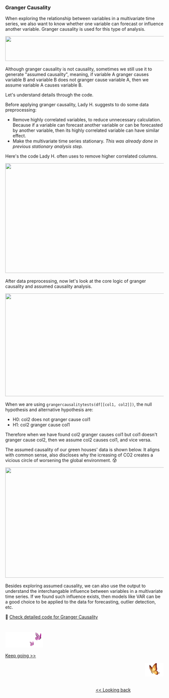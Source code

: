 ### Granger Causality

When exploring the relationship between variables in a multivariate time series, we also want to know whether one variable can forecast or influence another variable. Granger causality is used for this type of analysis.

<p align="left">
<img src="https://github.com/lady-h-world/My_Garden/blob/main/images/Garden_Totem_images/notes/granger_causality_not_causality.png" width="766" height="79" />
</p>

Although granger causality is not causality, sometimes we still use it to generate "assumed causality", meaning, if variable A granger causes variable B and variable B does not granger cause variable A, then we assume variable A causes variable B.

Let's understand details through the code. 

Before applying granger causality, Lady H. suggests to do some data preprocessing:
* Remove highly correlated variables, to reduce unnecessary calculation. Because if a variable can forecast another variable or can be forecasted by another variable, then its highly correlated variable can have similar effect.
* Make the multivariate time series stationary. <i>This was already done in previous stationary analysis step.</i>

Here's the code Lady H. often uses to remove higher correlated columns.
<p align="left">
<img src="https://github.com/lady-h-world/My_Garden/blob/main/images/Garden_Totem_images/data_exploration/gc_rm_high_corr.png" width="989" height="349" />
</p>

After data preprocessing, now let's look at the core logic of granger causality and assumed causality analysis.

<p align="left">
<img src="https://github.com/lady-h-world/My_Garden/blob/main/images/Garden_Totem_images/data_exploration/assumed_causality_code.png" width="738" height="327" />
</p>

When we are using `grangercausalitytests(df[[col1, col2]])`, the null hypothesis and alternative hypothesis are:
* H0: col2 does not granger cause col1
* H1: col2 granger cause col1

Therefore when we have found col2 granger causes col1 but col1 doesn't granger cause col2, then we assume col2 causes col1, and vice versa.

The assumed causality of our green houses' data is shown below. It aligns with common sense, also discloses why the icreasing of CO2 creates a vicious circle of worsening the global environment. 😰

<p align="left">
<img src="https://github.com/lady-h-world/My_Garden/blob/main/images/Garden_Totem_images/data_exploration/assumed_causality_output.png" width="810" height="351" />
</p>

Besides exploring assumed causality, we can also use the output to understand the interchangable influence between variables in a multivariate time series. If we found such influence exists, then models like VAR can be a good choice to be applied to the data for forecasting, outlier detection, etc.

🌻 [Check detailed code for Granger Causality][3]

#
<p align="left">
<img src="https://github.com/lady-h-world/My_Garden/blob/main/images/follow_us.png" width="120" height="50" />
</p>

[Keep going >>][1]

<p align="right">
<img src="https://github.com/lady-h-world/My_Garden/blob/main/images/going_back.png" width="60" height="44" />
</p>

&nbsp;&nbsp;&nbsp;&nbsp;&nbsp;&nbsp;&nbsp;&nbsp;&nbsp;&nbsp;&nbsp;&nbsp;&nbsp;&nbsp;&nbsp;&nbsp;&nbsp;&nbsp;&nbsp;&nbsp;&nbsp;&nbsp;&nbsp;&nbsp;&nbsp;&nbsp;&nbsp;&nbsp;&nbsp;&nbsp;&nbsp;&nbsp;&nbsp;&nbsp;&nbsp;&nbsp;&nbsp;&nbsp;&nbsp;&nbsp;&nbsp;&nbsp;&nbsp;&nbsp;&nbsp;&nbsp;&nbsp;&nbsp;&nbsp;&nbsp;&nbsp;&nbsp;&nbsp;&nbsp;&nbsp;&nbsp;&nbsp;&nbsp;&nbsp;&nbsp;&nbsp;&nbsp;&nbsp;&nbsp;&nbsp;&nbsp;&nbsp;&nbsp;&nbsp;&nbsp;&nbsp;&nbsp;&nbsp;&nbsp;&nbsp;&nbsp;&nbsp;&nbsp;&nbsp;&nbsp;&nbsp;&nbsp;&nbsp;&nbsp;&nbsp;&nbsp;&nbsp;&nbsp;&nbsp;&nbsp;&nbsp;&nbsp;&nbsp;&nbsp;&nbsp;&nbsp;&nbsp;&nbsp;&nbsp;&nbsp;&nbsp;&nbsp;&nbsp;&nbsp;&nbsp;&nbsp;&nbsp;&nbsp;&nbsp;&nbsp;&nbsp;&nbsp;&nbsp;&nbsp;&nbsp;&nbsp;&nbsp;&nbsp;&nbsp;&nbsp;&nbsp;&nbsp;&nbsp;&nbsp;&nbsp;&nbsp;&nbsp;&nbsp;&nbsp;&nbsp;&nbsp;&nbsp;&nbsp;&nbsp;&nbsp;&nbsp;&nbsp;&nbsp;&nbsp;&nbsp;&nbsp;&nbsp;&nbsp;&nbsp;&nbsp;&nbsp;&nbsp;&nbsp;&nbsp;&nbsp;&nbsp;&nbsp;&nbsp;&nbsp;&nbsp;&nbsp;&nbsp;&nbsp;&nbsp;&nbsp;&nbsp;&nbsp;&nbsp;&nbsp;&nbsp;&nbsp;&nbsp;&nbsp;&nbsp;&nbsp;&nbsp;&nbsp;&nbsp;&nbsp;&nbsp;&nbsp;&nbsp;&nbsp;&nbsp;&nbsp;&nbsp;&nbsp;&nbsp;&nbsp;&nbsp;&nbsp;&nbsp;&nbsp;&nbsp;&nbsp;&nbsp;&nbsp;&nbsp;&nbsp;&nbsp;&nbsp;&nbsp;&nbsp;&nbsp;&nbsp;&nbsp;[<< Looking back][2]

[1]:https://github.com/lady-h-world/My_Garden/blob/main/reading_pages/YinYang/ts7.md
[2]:https://github.com/lady-h-world/My_Garden/blob/main/reading_pages/YinYang/ts5.md
[3]:https://github.com/lady-h-world/My_Garden/blob/main/code/yinyang/past_ts_exploration.ipynb
